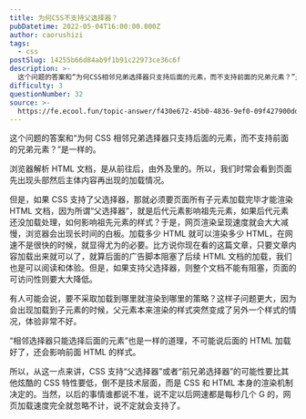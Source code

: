 ```yaml
---
title: 为何CSS不支持父选择器？
pubDatetime: 2022-05-04T16:00:00.000Z
author: caorushizi
tags:
  - css
postSlug: 14255b66d84ab9f1b91c22973ce36c6f
description: >-
  这个问题的答案和“为何CSS相邻兄弟选择器只支持后面的元素，而不支持前面的兄弟元素？”是一样的。浏览器解析HTML文档，是从前往后，由外及里的。所以，我们时常会看到页面先出现头部然后主体内容再出现的加
difficulty: 3
questionNumber: 32
source: >-
  https://fe.ecool.fun/topic-answer/f430e672-45b0-4836-9ef0-09f427900dd4?orderBy=updateTime&order=desc&tagId=11
---
```


这个问题的答案和“为何 CSS 相邻兄弟选择器只支持后面的元素，而不支持前面的兄弟元素？”是一样的。

浏览器解析 HTML 文档，是从前往后，由外及里的。所以，我们时常会看到页面先出现头部然后主体内容再出现的加载情况。

但是，如果 CSS 支持了父选择器，那就必须要页面所有子元素加载完毕才能渲染 HTML 文档，因为所谓“父选择器”，就是后代元素影响祖先元素，如果后代元素还没加载处理，如何影响祖先元素的样式？于是，网页渲染呈现速度就会大大减慢，浏览器会出现长时间的白板。加载多少 HTML 就可以渲染多少 HTML，在网速不是很快的时候，就显得尤为的必要。比方说你现在看的这篇文章，只要文章内容加载出来就可以了，就算后面的广告脚本阻塞了后续 HTML 文档的加载，我们也是可以阅读和体验。但是，如果支持父选择器，则整个文档不能有阻塞，页面的可访问性则要大大降低。

有人可能会说，要不采取加载到哪里就渲染到哪里的策略？这样子问题更大，因为会出现加载到子元素的时候，父元素本来渲染的样式突然变成了另外一个样式的情况，体验非常不好。

“相邻选择器只能选择后面的元素”也是一样的道理，不可能说后面的 HTML 加载好了，还会影响前面 HTML 的样式。

所以，从这一点来讲，CSS 支持“父选择器”或者“前兄弟选择器”的可能性要比其他炫酷的 CSS 特性要低，倒不是技术层面，而是 CSS 和 HTML 本身的渲染机制决定的。当然，以后的事情谁都说不准，说不定以后网速都是每秒几个 G 的，网页加载速度完全就忽略不计，说不定就会支持了。
